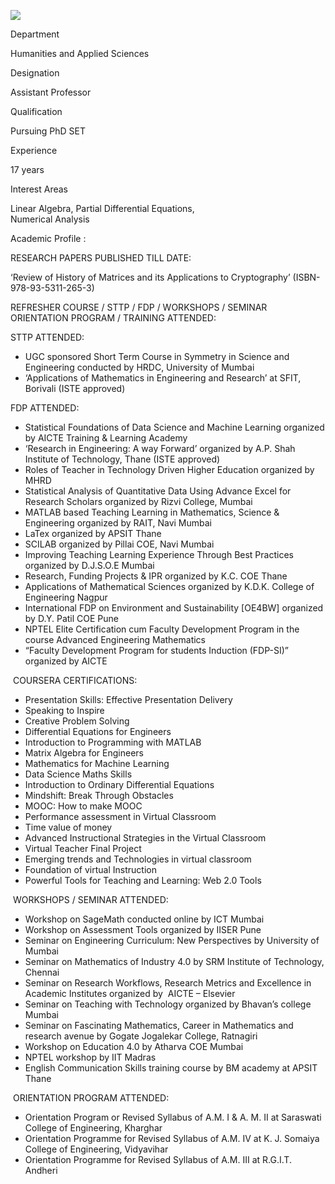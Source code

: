 [![](/sites/default/files/styles/faculty_images/public/2019-12/shweta%20ma%27am-2.jpg?itok=8UJtMqnQ)](/sites/default/files/2019-12/shweta%20ma%27am-2.jpg)

Department

Humanities and Applied Sciences

Designation

Assistant Professor

Qualification

Pursuing PhD SET

Experience

17 years

Interest Areas

Linear Algebra, Partial Differential Equations,  
Numerical Analysis

Academic Profile :

RESEARCH PAPERS PUBLISHED TILL DATE:

‘Review of History of Matrices and its Applications to Cryptography’ (ISBN-978-93-5311-265-3)

REFRESHER COURSE / STTP / FDP / WORKSHOPS / SEMINAR ORIENTATION PROGRAM / TRAINING ATTENDED:

STTP ATTENDED:

* UGC sponsored Short Term Course in Symmetry in Science and Engineering conducted by HRDC, University of Mumbai
* ‘Applications of Mathematics in Engineering and Research’ at SFIT, Borivali (ISTE approved)

FDP ATTENDED:

* Statistical Foundations of Data Science and Machine Learning organized by AICTE Training & Learning Academy
* ‘Research in Engineering: A way Forward’ organized by A.P. Shah Institute of Technology, Thane (ISTE approved)
* Roles of Teacher in Technology Driven Higher Education organized by MHRD
* Statistical Analysis of Quantitative Data Using Advance Excel for Research Scholars organized by Rizvi College, Mumbai
* MATLAB based Teaching Learning in Mathematics, Science & Engineering organized by RAIT, Navi Mumbai
* LaTex organized by APSIT Thane
* SCILAB organized by Pillai COE, Navi Mumbai
* Improving Teaching Learning Experience Through Best Practices organized by D.J.S.O.E Mumbai
* Research, Funding Projects & IPR organized by K.C. COE Thane
* Applications of Mathematical Sciences organized by K.D.K. College of Engineering Nagpur
* International FDP on Environment and Sustainability [OE4BW] organized by D.Y. Patil COE Pune
* NPTEL Elite Certification cum Faculty Development Program in the course Advanced Engineering Mathematics
* “Faculty Development Program for students Induction (FDP-SI)” organized by AICTE

 COURSERA CERTIFICATIONS:

* Presentation Skills: Effective Presentation Delivery
* Speaking to Inspire
* Creative Problem Solving
* Differential Equations for Engineers
* Introduction to Programming with MATLAB
* Matrix Algebra for Engineers
* Mathematics for Machine Learning
* Data Science Maths Skills
* Introduction to Ordinary Differential Equations
* Mindshift: Break Through Obstacles
* MOOC: How to make MOOC
* Performance assessment in Virtual Classroom
* Time value of money
* Advanced Instructional Strategies in the Virtual Classroom
* Virtual Teacher Final Project
* Emerging trends and Technologies in virtual classroom
* Foundation of virtual Instruction
* Powerful Tools for Teaching and Learning: Web 2.0 Tools

 WORKSHOPS / SEMINAR ATTENDED:

* Workshop on SageMath conducted online by ICT Mumbai
* Workshop on Assessment Tools organized by IISER Pune
* Seminar on Engineering Curriculum: New Perspectives by University of Mumbai
* Seminar on Mathematics of Industry 4.0 by SRM Institute of Technology, Chennai
* Seminar on Research Workflows, Research Metrics and Excellence in Academic Institutes organized by  AICTE – Elsevier
* Seminar on Teaching with Technology organized by Bhavan’s college Mumbai
* Seminar on Fascinating Mathematics, Career in Mathematics and research avenue by Gogate Jogalekar College, Ratnagiri
* Workshop on Education 4.0 by Atharva COE Mumbai
* NPTEL workshop by IIT Madras
* English Communication Skills training course by BM academy at APSIT Thane

 ORIENTATION PROGRAM ATTENDED:

* Orientation Program or Revised Syllabus of A.M. I & A. M. II at Saraswati College of Engineering, Kharghar
* Orientation Programme for Revised Syllabus of A.M. IV at K. J. Somaiya College of Engineering, Vidyavihar
* Orientation Programme for Revised Syllabus of A.M. III at R.G.I.T. Andheri
